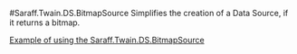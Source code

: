 #Saraff.Twain.DS.BitmapSource
Simplifies the creation of a Data Source, if it returns a bitmap. 

[Example of using the Saraff.Twain.DS.BitmapSource](../sarafftwainds/wiki/w3000.md)